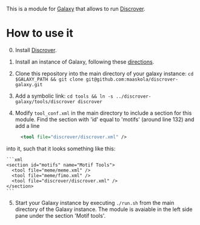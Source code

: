 This is a module for [Galaxy](http://galaxyproject.org/) that allows to run [Discrover](https://github.com/maaskola/discrover).

How to use it
=============

0. Install [Discrover](https://github.com/maaskola/discrover).
1. Install an instance of Galaxy, following these [directions](https://wiki.galaxyproject.org/Admin/GetGalaxy).
2. Clone this repository into the main directory of your galaxy instance: ```cd $GALAXY_PATH && git clone git@github.com:maaskola/discrover-galaxy.git```
3. Add a symbolic link: ```cd tools && ln -s ../discrover-galaxy/tools/discrover discrover```
4. Modify ```tool_conf.xml``` in the main directory to include a section for this module.
  Find the section with 'id' equal to 'motifs' (around line 132) and add a line

    ```xml
      <tool file="discrover/discrover.xml" />
    ```

  into it, such that it looks something like this:

    ```xml
    <section id="motifs" name="Motif Tools">
      <tool file="meme/meme.xml" />
      <tool file="meme/fimo.xml" />
      <tool file="discrover/discrover.xml" />
    </section>
    ```

5. Start your Galaxy instance by executing ```./run.sh``` from the main directory of the Galaxy instance. The module is avaiable in the left side pane under the section 'Motif tools'.
